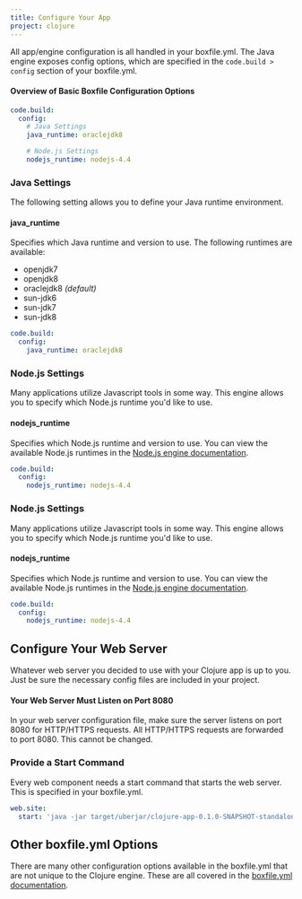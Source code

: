 ```yaml
---
title: Configure Your App
project: clojure
---
```


All app/engine configuration is all handled in your boxfile.yml. The Java engine exposes config options, which are specified in the `code.build > config` section of your boxfile.yml.

#### Overview of Basic Boxfile Configuration Options
```yaml
code.build:
  config:
    # Java Settings
    java_runtime: oraclejdk8

    # Node.js Settings
    nodejs_runtime: nodejs-4.4
```

### Java Settings
The following setting allows you to define your Java runtime environment.

#### java_runtime
Specifies which Java runtime and version to use. The following runtimes are available:

- openjdk7
- openjdk8
- oraclejdk8 *(default)*
- sun-jdk6
- sun-jdk7
- sun-jdk8

```yaml
code.build:
  config:
    java_runtime: oraclejdk8
```

### Node.js Settings
Many applications utilize Javascript tools in some way. This engine allows you to specify which Node.js runtime you'd like to use.

#### nodejs_runtime
Specifies which Node.js runtime and version to use. You can view the available Node.js runtimes in the [Node.js engine documentation](https://github.com/nanobox-io/nanobox-engine-nodejs#runtime).

```yaml
code.build:
  config:
    nodejs_runtime: nodejs-4.4
```

### Node.js Settings
Many applications utilize Javascript tools in some way. This engine allows you to specify which Node.js runtime you'd like to use.

#### nodejs_runtime
Specifies which Node.js runtime and version to use. You can view the available Node.js runtimes in the [Node.js engine documentation](https://github.com/nanobox-io/nanobox-engine-nodejs#runtime).

```yaml
code.build:
  config:
    nodejs_runtime: nodejs-4.4
```
## Configure Your Web Server
Whatever web server you decided to use with your Clojure app is up to you. Just be sure the necessary config files are included in your project.

#### Your Web Server Must Listen on Port 8080
In your web server configuration file, make sure the server listens on port 8080 for HTTP/HTTPS requests. All HTTP/HTTPS requests are forwarded to port 8080. This cannot be changed.

### Provide a Start Command
Every web component needs a start command that starts the web server. This is specified in your boxfile.yml.

```yaml
web.site:
  start: 'java -jar target/uberjar/clojure-app-0.1.0-SNAPSHOT-standalone.jar'
```

## Other boxfile.yml Options
There are many other configuration options available in the boxfile.yml that are not unique to the Clojure engine. These are all covered in the [boxfile.yml documentation](https://docs.nanobox.io/app-config/boxfile/).
